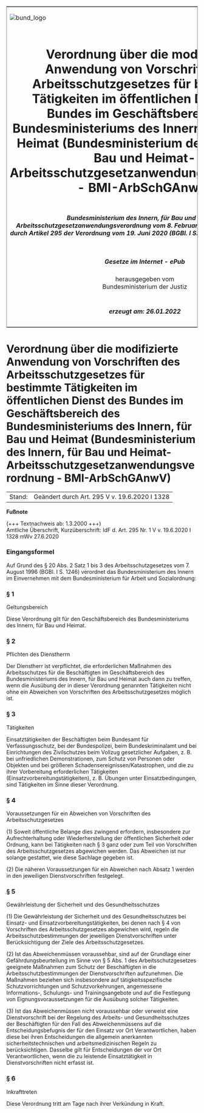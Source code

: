 <span id="DECKBLATT.html"></span>

<table border="0" frame="border" width="100%">

<tr valign="top">

<td align="left">

![bund\_logo](BfJ_2021_Web_de_de.gif)

</td>

<td align="right">

 

</td>

</tr>

<tr align="center" valign="middle">

<td colspan="2">

# Verordnung über die modifizierte Anwendung von Vorschriften des Arbeitsschutzgesetzes für bestimmte Tätigkeiten im öffentlichen Dienst des Bundes im Geschäftsbereich des Bundesministeriums des Innern, für Bau und Heimat (Bundesministerium des Innern, für Bau und Heimat-Arbeitsschutzgesetzanwendungsverordnung - BMI-ArbSchGAnwV)

</td>

</tr>

<tr align="center" valign="middle">

<td colspan="2">

##### Bundesministerium des Innern, für Bau und Heimat-Arbeitsschutzgesetzanwendungsverordnung vom 8. Februar 2000 (BGBl. I S. 114), die durch Artikel 295 der Verordnung vom 19. Juni 2020 (BGBl. I S. 1328) geändert worden ist

</td>

</tr>

<tr align="center" valign="middle">

<td colspan="2">

  
  

##### Gesetze im Internet - ePub  
  
herausgegeben vom  
Bundesministerium der Justiz

</td>

</tr>

<tr align="center" valign="bottom">

<td colspan="2">

  
  

##### erzeugt am: 26.01.2022

</td>

</tr>

</table>

<span id="BJNR011400000.html"></span>

# Verordnung über die modifizierte Anwendung von Vorschriften des Arbeitsschutzgesetzes für bestimmte Tätigkeiten im öffentlichen Dienst des Bundes im Geschäftsbereich des Bundesministeriums des Innern, für Bau und Heimat (Bundesministerium des Innern, für Bau und Heimat-Arbeitsschutzgesetzanwendungsverordnung - BMI-ArbSchGAnwV)

<div>

<div class="jnhtml">

|        |                                               |
| ------ | --------------------------------------------- |
| Stand: | Geändert durch Art. 295 V v. 19.6.2020 I 1328 |

</div>

</div>

<div>

  
**Fußnote**

<div class="jnhtml">

<div>

<div class="jurAbsatz">

(+++ Textnachweis ab: 1.3.2000 +++)  
Amtliche Überschrift, Kurzüberschrift: IdF d. Art. 295 Nr. 1 V v.
19.6.2020 I 1328 mWv 27.6.2020

</div>

</div>

</div>

</div>

<span id="BJNR011400000BJNE000100305.html"></span>

### Eingangsformel  

<div>

<div class="jnhtml">

<div>

<div class="jurAbsatz">

Auf Grund des § 20 Abs. 2 Satz 1 bis 3 des Arbeitsschutzgesetzes vom 7.
August 1996 (BGBl. I S. 1246) verordnet das Bundesministerium des Innern
im Einvernehmen mit dem Bundesministerium für Arbeit und Sozialordnung:

</div>

</div>

</div>

</div>

<span id="BJNR011400000BJNE000201124.html"></span>

### § 1  
Geltungsbereich

<div>

<div class="jnhtml">

<div>

<div class="jurAbsatz">

Diese Verordnung gilt für den Geschäftsbereich des Bundesministeriums
des Innern, für Bau und Heimat.

</div>

</div>

</div>

</div>

<span id="BJNR011400000BJNE000301124.html"></span>

### § 2  
Pflichten des Dienstherrn

<div>

<div class="jnhtml">

<div>

<div class="jurAbsatz">

Der Dienstherr ist verpflichtet, die erforderlichen Maßnahmen des
Arbeitsschutzes für die Beschäftigten im Geschäftsbereich des
Bundesministeriums des Innern, für Bau und Heimat auch dann zu treffen,
wenn die Ausübung der in dieser Verordnung genannten Tätigkeiten nicht
ohne ein Abweichen von Vorschriften des Arbeitsschutzgesetzes möglich
ist.

</div>

</div>

</div>

</div>

<span id="BJNR011400000BJNE000401308.html"></span>

### § 3  
Tätigkeiten

<div>

<div class="jnhtml">

<div>

<div class="jurAbsatz">

Einsatztätigkeiten der Beschäftigten beim Bundesamt für
Verfassungsschutz, bei der Bundespolizei, beim Bundeskriminalamt und bei
Einrichtungen des Zivilschutzes beim Vollzug gesetzlicher Aufgaben, z.
B. bei unfriedlichen Demonstrationen, zum Schutz von Personen oder
Objekten und bei größeren Schadensereignissen/Katastrophen, und die zu
ihrer Vorbereitung erforderlichen Tätigkeiten
(Einsatzvorbereitungstätigkeiten), z. B. Übungen unter
Einsatzbedingungen, sind Tätigkeiten im Sinne dieser Verordnung.

</div>

</div>

</div>

</div>

<span id="BJNR011400000BJNE000500305.html"></span>

### § 4  
Voraussetzungen für ein Abweichen von Vorschriften des Arbeitsschutzgesetzes

<div>

<div class="jnhtml">

<div>

<div class="jurAbsatz">

(1) Soweit öffentliche Belange dies zwingend erfordern, insbesondere zur
Aufrechterhaltung oder Wiederherstellung der öffentlichen Sicherheit
oder Ordnung, kann bei Tätigkeiten nach § 3 ganz oder zum Teil von
Vorschriften des Arbeitsschutzgesetzes abgewichen werden. Das Abweichen
ist nur solange gestattet, wie diese Sachlage gegeben ist.

</div>

<div class="jurAbsatz">

(2) Die näheren Voraussetzungen für ein Abweichen nach Absatz 1 werden
in den jeweiligen Dienstvorschriften festgelegt.

</div>

</div>

</div>

</div>

<span id="BJNR011400000BJNE000600305.html"></span>

### § 5  
Gewährleistung der Sicherheit und des Gesundheitsschutzes

<div>

<div class="jnhtml">

<div>

<div class="jurAbsatz">

(1) Die Gewährleistung der Sicherheit und des Gesundheitsschutzes bei
Einsatz- und Einsatzvorbereitungstätigkeiten, bei denen nach § 4 von
Vorschriften des Arbeitsschutzgesetzes abgewichen wird, regeln die
Arbeitsschutzbestimmungen der jeweiligen Dienstvorschriften unter
Berücksichtigung der Ziele des Arbeitsschutzgesetzes.

</div>

<div class="jurAbsatz">

(2) Ist das Abweichenmüssen voraussehbar, sind auf der Grundlage einer
Gefährdungsbeurteilung im Sinne von § 5 Abs. 1 des Arbeitsschutzgesetzes
geeignete Maßnahmen zum Schutz der Beschäftigten in die
Arbeitsschutzbestimmungen der Dienstvorschriften aufzunehmen. Die
Maßnahmen beziehen sich insbesondere auf tätigkeitsspezifische
Schutzvorrichtungen und Schutzvorkehrungen, angemessene Informations-,
Schulungs- und Trainingsangebote und auf die Festlegung von
Eignungsvoraussetzungen für die Ausübung solcher Tätigkeiten.

</div>

<div class="jurAbsatz">

(3) Ist das Abweichenmüssen nicht voraussehbar oder verweist eine
Dienstvorschrift bei der Regelung des Arbeits- und Gesundheitsschutzes
der Beschäftigten für den Fall des Abweichenmüssens auf die
Entscheidungsbefugnis der für den Einsatz vor Ort Verantwortlichen,
haben diese bei ihren Entscheidungen die allgemein anerkannten
sicherheitstechnischen und arbeitsmedizinischen Regeln zu
berücksichtigen. Dasselbe gilt für Entscheidungen der vor Ort
Verantwortlichen, wenn die zu leistende Einsatztätigkeit in
Dienstvorschriften nicht erfasst ist.

</div>

</div>

</div>

</div>

<span id="BJNR011400000BJNE000700305.html"></span>

### § 6  
Inkrafttreten

<div>

<div class="jnhtml">

<div>

<div class="jurAbsatz">

Diese Verordnung tritt am Tage nach ihrer Verkündung in Kraft.

</div>

</div>

</div>

</div>
